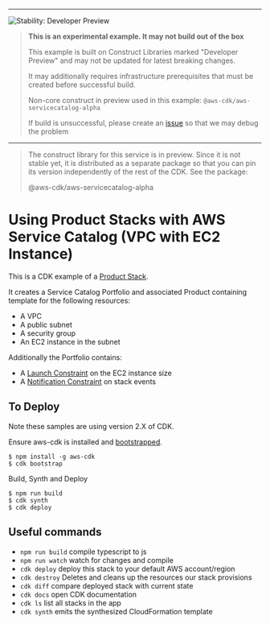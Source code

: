 <!--BEGIN STABILITY BANNER-->
---

![Stability: Developer Preview](https://img.shields.io/badge/stability-Developer--Preview-important.svg?style=for-the-badge)

> **This is an experimental example. It may not build out of the box**
>
> This example is built on Construct Libraries marked "Developer Preview" and may not be updated for latest breaking changes.
>
> It may additionally requires infrastructure prerequisites that must be created before successful build.
>
> Non-core construct in preview used in this example: `@aws-cdk/aws-servicecatalog-alpha` 
>
> If build is unsuccessful, please create an [issue](https://github.com/aws-samples/aws-cdk-examples/issues/new) so that we may debug the problem 
---
<!--END STABILITY BANNER-->

> The construct library for this service is in preview. Since it is not stable yet, it is distributed as a separate package so that 
> you can pin its version independently of the rest of the CDK. See the package:
>
> @aws-cdk/aws-servicecatalog-alpha

# Using Product Stacks with AWS Service Catalog (VPC with EC2 Instance)

This is a CDK example of a [Product Stack](https://docs.aws.amazon.com/cdk/api/v1/docs/@aws-cdk_aws-servicecatalog.ProductStack.html).

It creates a Service Catalog Portfolio and associated Product containing template for the following resources:
* A VPC
* A public subnet
* A security group
* An EC2 instance in the subnet

Additionally the Portfolio contains:
* A [Launch Constraint](https://docs.aws.amazon.com/servicecatalog/latest/adminguide/constraints-launch.html) on the EC2 instance size
* A [Notification Constraint](https://docs.aws.amazon.com/servicecatalog/latest/adminguide/constraints-notification.html) on stack events

## To Deploy
Note these samples are using version 2.X of CDK.

Ensure aws-cdk is installed and [bootstrapped](https://docs.aws.amazon.com/cdk/latest/guide/bootstrapping.html).

```
$ npm install -g aws-cdk
$ cdk bootstrap
```

Build, Synth and Deploy
```
$ npm run build
$ cdk synth
$ cdk deploy
```

## Useful commands

 * `npm run build`   compile typescript to js
 * `npm run watch`   watch for changes and compile
 * `cdk deploy`      deploy this stack to your default AWS account/region
 * `cdk destroy`     Deletes and cleans up the resources our stack provisions
 * `cdk diff`        compare deployed stack with current state
 * `cdk docs`        open CDK documentation
 * `cdk ls`          list all stacks in the app
 * `cdk synth`       emits the synthesized CloudFormation template